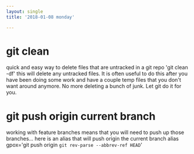 ```yaml
---
layout: single
title: '2018-01-08 monday'

---
```

# git clean  
quick and easy way to delete files that are untracked in a git repo
'git clean -df'
this will delete any untracked files.  It is often useful to do this after you have been doing some work and have a couple temp files that you don't want around anymore.   No more deleting a bunch of junk.  Let git do it for you. 

# git push origin current branch
working with feature branches means that you will need to push up those branches... here is an alias that will push origin the current branch
alias gpox='git push origin `git rev-parse --abbrev-ref HEAD`'
